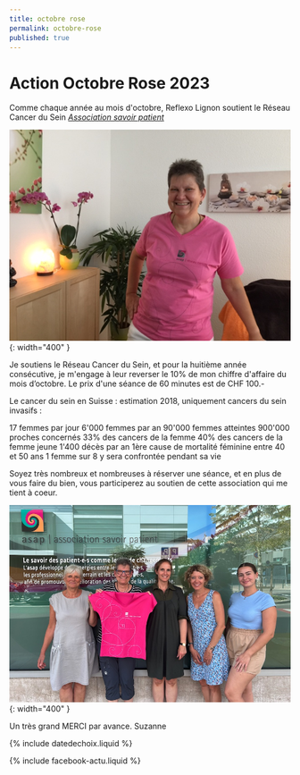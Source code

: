 ```yaml
---
title: octobre rose
permalink: octobre-rose
published: true
---
```


# Action Octobre Rose 2023

Comme chaque année au mois d'octobre, Reflexo Lignon soutient le Réseau Cancer du Sein [*Association savoir patient*](http://www.savoirpatient.ch)

![](./images/portrait-asap.jpg){: width="400" }

Je soutiens le Réseau Cancer du Sein, et pour la huitième année consécutive, je m'engage à leur reverser le 10% de mon chiffre d'affaire du mois d’octobre.
Le prix d'une séance de 60 minutes est de CHF 100.-

Le cancer du sein en Suisse : estimation 2018, uniquement cancers du sein invasifs :

17 femmes par jour
6'000 femmes par an
90'000 femmes atteintes
900'000 proches concernés
33% des cancers de la femme
40% des cancers de la femme jeune
1'400 décès par an 
1ère cause de mortalité féminine entre 40 et 50 ans
1 femme sur 8 y sera confrontée pendant sa vie


Soyez très nombreux et nombreuses à réserver une séance, et en plus de vous faire du bien, vous participerez au soutien de cette association qui me tient à coeur.

![](./images/EquipeASAP.jpg){: width="400" }

Un très grand MERCI par avance.
Suzanne


{% include datedechoix.liquid %}

{% include facebook-actu.liquid %}
